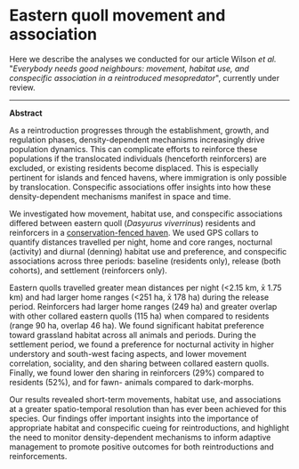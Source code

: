 # **Eastern quoll movement and association**

Here we describe the analyses we conducted for our article Wilson *et al.* "*Everybody needs good neighbours: movement, habitat use, and conspecific association in a reintroduced mesopredator*", currently under review.

---

**Abstract**

As a reintroduction progresses through the establishment, growth, and regulation phases, density-dependent mechanisms increasingly drive population dynamics. This can complicate efforts to reinforce these populations if the translocated individuals (henceforth reinforcers) are excluded, or existing residents become displaced. This is especially pertinent for islands and fenced havens, where immigration is only possible by translocation. Conspecific associations offer insights into how these density-dependent mechanisms manifest in space and time.

We investigated how movement, habitat use, and conspecific associations differed between eastern quoll (*Dasyurus viverrinus*) residents and reinforcers in a [conservation-fenced haven](https://www.coexistenceconservationlab.org/mulligans-flat-goorooyarroo-woodland-experiment). We used GPS collars to quantify distances travelled per night, home and core ranges, nocturnal (activity) and diurnal (denning) habitat use and preference, and conspecific associations across three periods: baseline (residents only), release (both cohorts), and settlement (reinforcers only).

Eastern quolls travelled greater mean distances per night (<2.15 km, x̄ 1.75 km) and had larger home ranges (<251 ha, x̄ 178 ha) during the release period. Reinforcers had larger home ranges (249 ha) and greater overlap with other collared eastern quolls (115 ha) when compared to residents (range 90 ha, overlap 46 ha). We found significant habitat preference toward grassland habitat across all animals and periods. During the settlement period, we found a preference for nocturnal activity in higher understory and south-west facing aspects, and lower movement correlation, sociality, and den sharing between collared eastern quolls. Finally, we found lower den sharing in reinforcers (29%) compared to residents (52%), and for fawn- animals compared to dark-morphs.

Our results revealed short-term movements, habitat use, and associations at a greater spatio-temporal resolution than has ever been achieved for this species. Our findings offer important insights into the importance of appropriate habitat and conspecific cueing for reintroductions, and highlight the need to monitor density-dependent mechanisms to inform adaptive management to promote positive outcomes for both reintroductions and reinforcements.
